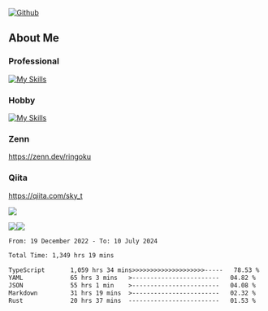 [![Github](https://img.shields.io/github/followers/skyt-a?label=Follow&style=social)](https://github.com/skyt-a)

## About Me
### Professional
[![My Skills](https://skillicons.dev/icons?i=react,ts,js,nodejs,java,graphql,firebase,githubactions&theme=light)](https://skillicons.dev)
### Hobby
[![My Skills](https://skillicons.dev/icons?i=unity,rust,py&theme=light)](https://skillicons.dev)

### Zenn
https://zenn.dev/ringoku
### Qiita
https://qiita.com/sky_t


![](https://github-profile-summary-cards.vercel.app/api/cards/profile-details?username=skyt-a&theme=default)

![](https://github-profile-summary-cards.vercel.app/api/cards/repos-per-language?username=skyt-a&theme=default)![](https://github-profile-summary-cards.vercel.app/api/cards/stats?username=RinGoku&theme=default)

<!--START_SECTION:waka-->

```txt
From: 19 December 2022 - To: 10 July 2024

Total Time: 1,349 hrs 19 mins

TypeScript       1,059 hrs 34 mins>>>>>>>>>>>>>>>>>>>>-----   78.53 %
YAML             65 hrs 3 mins   >------------------------   04.82 %
JSON             55 hrs 1 min    >------------------------   04.08 %
Markdown         31 hrs 19 mins  >------------------------   02.32 %
Rust             20 hrs 37 mins  -------------------------   01.53 %
```

<!--END_SECTION:waka-->
